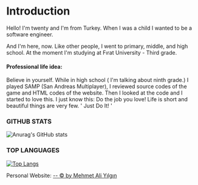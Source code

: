 <h1> Introduction </h1>

<p>Hello! I'm twenty and I'm from Turkey. When I was a child I wanted to be a software engineer.</p>
<p>And I'm here, now. Like other people, I went to primary, middle, and high school. At the moment I'm studying at Fırat University - Third grade.</p>

<h4>Professional life idea:</h4>
<p>
  Believe in yourself. While in high school ( I'm talking about ninth grade.) I played SAMP (San Andreas Multiplayer), I reviewed source codes of the game and HTML codes of the   website. Then I looked at the code and I started to love this. I just know this: Do the job you love! Life is short and beautiful things are very few. ' Just Do It! '
</p>

<h3> GITHUB STATS </h3>

![Anurag's GitHub stats](https://github-readme-stats.vercel.app/api?username=softwareeenginer&show_icons=true&theme=gruvbox)

<h3> TOP LANGUAGES </h3>

[![Top Langs](https://github-readme-stats.vercel.app/api/top-langs/?username=softwareeenginer&langs_count=8)](https://github.com/anuraghazra/github-readme-stats)    

<p>Personal Website: <a href="http://mehmetaliyilgin.rf.gd/"> -- © by Mehmet Ali Yılgın</a> <p>


